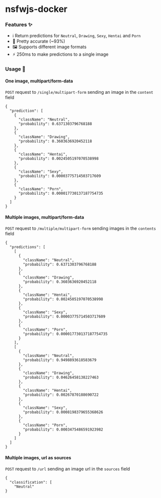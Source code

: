 # nsfwjs-docker

### Features ✨

- ℹ️ Return predictions for `Neutral`, `Drawing`, `Sexy`, `Hentai` and `Porn`
- 🎯 Pretty accurate (~93%)
- 🖼️ Supports different image formats
- ⚡ 250ms to make predictions to a single image

### Usage 🔨

#### One image, multipart/form-data

`POST` request to `/single/multipart-form` sending an image in the `content` field

```
{
  "prediction": [
    {
      "className": "Neutral",
      "probability": 0.6371303796768188
    },
    {
      "className": "Drawing",
      "probability": 0.3603636920452118
    },
    {
      "className": "Hentai",
      "probability": 0.0024505197070538998
    },
    {
      "className": "Sexy",
      "probability": 0.00003775714503717609
    },
    {
      "className": "Porn",
      "probability": 0.000017730137187754735
    }
  ]
}
```

#### Multiple images, multipart/form-data

`POST` request to `/multiple/multipart-form` sending images in the `contents` field

```
{
  "predictions": [
    [
      {
        "className": "Neutral",
        "probability": 0.6371303796768188
      },
      {
        "className": "Drawing",
        "probability": 0.3603636920452118
      },
      {
        "className": "Hentai",
        "probability": 0.0024505197070538998
      },
      {
        "className": "Sexy",
        "probability": 0.00003775714503717609
      },
      {
        "className": "Porn",
        "probability": 0.000017730137187754735
      }
    ],
    [
      {
        "className": "Neutral",
        "probability": 0.9498893618583679
      },
      {
        "className": "Drawing",
        "probability": 0.04626458138227463
      },
      {
        "className": "Hentai",
        "probability": 0.00267870188690722
      },
      {
        "className": "Sexy",
        "probability": 0.0008198379655368626
      },
      {
        "className": "Porn",
        "probability": 0.0003475486591923982
      }
    ]
  ]
}
```

#### Multiple images, url as sources

`POST` request to `/url` sending an image url in the `sources` field

```
{
  "classification": [
    "Neutral"
}
```
